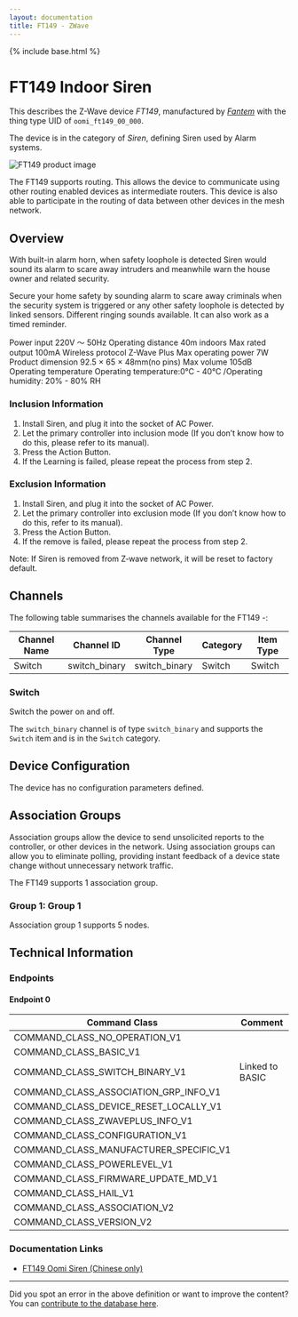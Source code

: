 ```yaml
---
layout: documentation
title: FT149 - ZWave
---
```


{% include base.html %}

# FT149 Indoor Siren
This describes the Z-Wave device *FT149*, manufactured by *[Fantem](http://www.oomi.com/)* with the thing type UID of ```oomi_ft149_00_000```.

The device is in the category of *Siren*, defining Siren used by Alarm systems.

![FT149 product image](https://opensmarthouse.org/zwavedatabase/1209/image/)


The FT149 supports routing. This allows the device to communicate using other routing enabled devices as intermediate routers.  This device is also able to participate in the routing of data between other devices in the mesh network.

## Overview

With built-in alarm horn, when safety loophole is detected Siren would sound its alarm to scare away intruders and meanwhile warn the house owner and related security.

Secure your home safety by sounding alarm to scare away criminals when the security system is triggered or any other safety loophole is detected by linked sensors. Different ringing sounds available. It can also work as a timed reminder.

Power input 220V ～ 50Hz Operating distance 40m indoors Max rated output 100mA Wireless protocol Z-Wave Plus Max operating power 7W Product dimension 92.5 × 65 × 48mm(no pins) Max volume 105dB Operating temperature Operating temperature:0°C - 40°C /Operating humidity: 20% - 80% RH

### Inclusion Information

  1. Install Siren, and plug it into the socket of AC Power.
  2. Let the primary controller into inclusion mode (If you don’t know how to do this, please refer to its manual).
  3. Press the Action Button.
  4. If the Learning is failed, please repeat the process from step 2.

### Exclusion Information

  1. Install Siren, and plug it into the socket of AC Power.
  2. Let the primary controller into exclusion mode (If you don’t know how to do this, refer to its manual).
  3. Press the Action Button.
  4. If the remove is failed, please repeat the process from step 2.

Note: If Siren is removed from Z‐wave network, it will be reset to factory default.

## Channels

The following table summarises the channels available for the FT149 -:

| Channel Name | Channel ID | Channel Type | Category | Item Type |
|--------------|------------|--------------|----------|-----------|
| Switch | switch_binary | switch_binary | Switch | Switch | 

### Switch
Switch the power on and off.

The ```switch_binary``` channel is of type ```switch_binary``` and supports the ```Switch``` item and is in the ```Switch``` category.



## Device Configuration

The device has no configuration parameters defined.

## Association Groups

Association groups allow the device to send unsolicited reports to the controller, or other devices in the network. Using association groups can allow you to eliminate polling, providing instant feedback of a device state change without unnecessary network traffic.

The FT149 supports 1 association group.

### Group 1: Group 1


Association group 1 supports 5 nodes.

## Technical Information

### Endpoints

#### Endpoint 0

| Command Class | Comment |
|---------------|---------|
| COMMAND_CLASS_NO_OPERATION_V1| |
| COMMAND_CLASS_BASIC_V1| |
| COMMAND_CLASS_SWITCH_BINARY_V1| Linked to BASIC|
| COMMAND_CLASS_ASSOCIATION_GRP_INFO_V1| |
| COMMAND_CLASS_DEVICE_RESET_LOCALLY_V1| |
| COMMAND_CLASS_ZWAVEPLUS_INFO_V1| |
| COMMAND_CLASS_CONFIGURATION_V1| |
| COMMAND_CLASS_MANUFACTURER_SPECIFIC_V1| |
| COMMAND_CLASS_POWERLEVEL_V1| |
| COMMAND_CLASS_FIRMWARE_UPDATE_MD_V1| |
| COMMAND_CLASS_HAIL_V1| |
| COMMAND_CLASS_ASSOCIATION_V2| |
| COMMAND_CLASS_VERSION_V2| |

### Documentation Links

* [FT149 Oomi Siren (Chinese only)](https://opensmarthouse.org/zwavedatabase/1209/siren.pdf)

---

Did you spot an error in the above definition or want to improve the content?
You can [contribute to the database here](https://opensmarthouse.org/zwavedatabase/1209).

